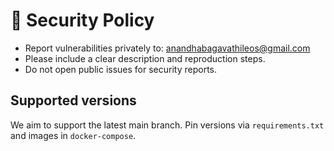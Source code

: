# 🔐 Security Policy

- Report vulnerabilities privately to: anandhabagavathileos@gmail.com
- Please include a clear description and reproduction steps.
- Do not open public issues for security reports.

## Supported versions
We aim to support the latest main branch. Pin versions via `requirements.txt` and images in `docker-compose`.
